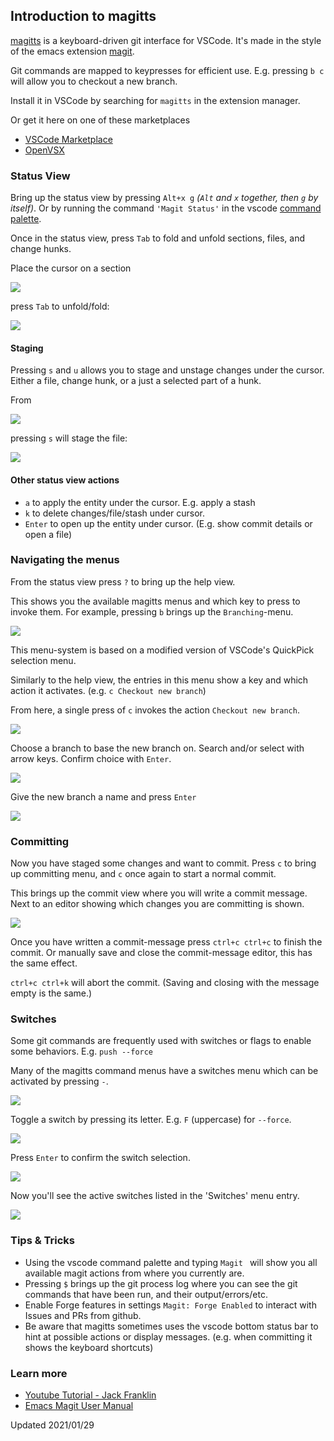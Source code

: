 ## Introduction to magitts

[magitts](https://marketplace.visualstudio.com/items?itemName=kahole.magit) is a keyboard-driven git interface for VSCode. It's made in the style of the emacs extension [magit](https://magit.vc/).

Git commands are mapped to keypresses for efficient use. E.g. pressing `b c` will allow you to checkout a new branch.

Install it in VSCode by searching for `magitts` in the extension manager.

Or get it here on one of these marketplaces
- [VSCode Marketplace](https://marketplace.visualstudio.com/items?itemName=kahole.magit)
- [OpenVSX](https://open-vsx.org/extension/kahole/magit)

### Status View

Bring up the status view by pressing `Alt+x g` _(`Alt` and `x` together, then `g` by itself)_.
Or by running the command `'Magit Status'` in the vscode [command palette](https://code.visualstudio.com/docs/getstarted/userinterface#_command-palette).


Once in the status view, press `Tab` to fold and unfold sections, files, and change hunks.

Place the cursor on a section

![](https://hole.dev/images/edamagit_introduction/tab_closed.jpg)

press `Tab` to unfold/fold:

![](https://hole.dev/images/edamagit_introduction/tab_open.jpg)

#### Staging

Pressing `s` and `u` allows you to stage and unstage changes under the cursor. Either a file, change hunk, or a just a selected part of a hunk.

From

![](https://hole.dev/images/edamagit_introduction/unstaged_file.jpg)

pressing `s` will stage the file:

![](https://hole.dev/images/edamagit_introduction/staged_file.jpg)

#### Other status view actions

- `a` to apply the entity under the cursor. E.g. apply a stash
- `k` to delete changes/file/stash under cursor.
- `Enter` to open up the entity under cursor. (E.g. show commit details or open a file)

### Navigating the menus

From the status view press `?` to bring up the help view.

This shows you the available magitts menus and which key to press to invoke them.
For example, pressing `b` brings up the `Branching`-menu.

![](https://hole.dev/images/edamagit_introduction/help_view.jpg)

This menu-system is based on a modified version of VSCode's QuickPick selection menu.

Similarly to the help view, the entries in this menu show a key and which action it activates. (e.g. `c Checkout new branch`)

From here, a single press of `c` invokes the action `Checkout new branch`.

![](https://hole.dev/images/edamagit_introduction/branching_menu_1.jpg)

Choose a branch to base the new branch on. Search and/or select with arrow keys. Confirm choice with `Enter`.

![](https://hole.dev/images/edamagit_introduction/branching_menu_2.jpg)

Give the new branch a name and press `Enter`

![](https://hole.dev/images/edamagit_introduction/branching_menu_3.jpg)

### Committing

Now you have staged some changes and want to commit.
Press `c` to bring up committing menu, and `c` once again to start a normal commit.

This brings up the commit view where you will write a commit message. Next to an editor showing which changes you are committing is shown.

![](https://hole.dev/images/edamagit_introduction/committing.jpg)

Once you have written a commit-message press `ctrl+c ctrl+c` to finish the commit.
Or manually save and close the commit-message editor, this has the same effect.

`ctrl+c ctrl+k` will abort the commit. (Saving and closing with the message empty is the same.)

### Switches

Some git commands are frequently used with switches or flags to enable some behaviors.
E.g. `push --force`

Many of the magitts command menus have a switches menu which can be activated by pressing `-`.

![](https://hole.dev/images/edamagit_introduction/switches_1.jpg)

Toggle a switch by pressing its letter. E.g. `F` (uppercase) for `--force`.

![](https://hole.dev/images/edamagit_introduction/switches_2.jpg)

Press `Enter` to confirm the switch selection.

![](https://hole.dev/images/edamagit_introduction/switches_3.jpg)

Now you'll see the active switches listed in the 'Switches' menu entry.

![](https://hole.dev/images/edamagit_introduction/switches_4.jpg)

### Tips & Tricks
- Using the vscode command palette and typing `Magit ` will show you all available magit actions from where you currently are.
- Pressing `$` brings up the git process log where you can see the git commands that have been run, and their output/errors/etc.
- Enable Forge features in settings `Magit: Forge Enabled` to interact with Issues and PRs from github.
- Be aware that magitts sometimes uses the vscode bottom status bar to hint at possible actions or display messages. (e.g. when committing it shows the keyboard shortcuts)

### Learn more
- [Youtube Tutorial - Jack Franklin](https://www.youtube.com/watch?v=kDISNtPYhjk)
- [Emacs Magit User Manual](https://magit.vc/manual/magit.html)

Updated 2021/01/29